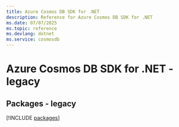 ```yaml
---
title: Azure Cosmos DB SDK for .NET
description: Reference for Azure Cosmos DB SDK for .NET
ms.date: 07/07/2025
ms.topic: reference
ms.devlang: dotnet
ms.service: cosmosdb
---
```

# Azure Cosmos DB SDK for .NET - legacy
## Packages - legacy
[!INCLUDE [packages](cosmos-db-index.md)]